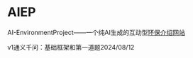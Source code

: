 # AIEP
AI-EnvironmentProject——一个纯AI生成的互动型[环保介绍网站](https://aiep.deanqwq233.top)

v1通义千问：基础框架和第一道题2024/08/12
